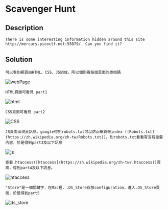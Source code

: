 # Scavenger Hunt

## Description
```There is some interesting information hidden around this site http://mercury.picoctf.net:55079/. Can you find it?```

## Solution
```可以看到網頁由HTML、CSS、JS組成，所以個別看每個頁面的原始碼```

![webPage](https://github.com/Kuanchiayi/CTF_Writeups/blob/main/Web%20Exploitation/Scavenger%20Hunt/%E8%9E%A2%E5%B9%95%E6%93%B7%E5%8F%96%E7%95%AB%E9%9D%A2%202023-12-25%20165325.png)


```
HTML頁面可看見 part1
```

![html](https://github.com/Kuanchiayi/CTF_Writeups/blob/main/Web%20Exploitation/Scavenger%20Hunt/%E8%9E%A2%E5%B9%95%E6%93%B7%E5%8F%96%E7%95%AB%E9%9D%A2%202023-12-25%20165608.png)

```
CSS頁面可看見 part2
```

![CSS](https://github.com/Kuanchiayi/CTF_Writeups/blob/main/Web%20Exploitation/Scavenger%20Hunt/%E8%9E%A2%E5%B9%95%E6%93%B7%E5%8F%96%E7%95%AB%E9%9D%A2%202023-12-25%20165616.png)

```
JS頁面出現此訊息。google得到robots.txt可以防止網頁做index ([Robots.txt](https://zh.wikipedia.org/zh-tw/Robots.txt))。到robots.txt看看有沒有重要內容，於是得到part3及以下訊息
```

![js](https://github.com/Kuanchiayi/CTF_Writeups/blob/main/Web%20Exploitation/Scavenger%20Hunt/%E8%9E%A2%E5%B9%95%E6%93%B7%E5%8F%96%E7%95%AB%E9%9D%A2%202023-12-25%20165621.png)

```
查看.htaccess([htaccess](https://zh.wikipedia.org/zh-tw/.htaccess))頁面，得到part4及以下訊息。
```

![htaccess](https://github.com/Kuanchiayi/CTF_Writeups/blob/main/Web%20Exploitation/Scavenger%20Hunt/%E8%9E%A2%E5%B9%95%E6%93%B7%E5%8F%96%E7%95%AB%E9%9D%A2%202023-12-25%20174426.png)

```
"Store"是一個關鍵字，在Mac裡，.DS_Store存放configuration，進入.DS_Store頁面，於是得到part5
```

![ds_store](https://github.com/Kuanchiayi/CTF_Writeups/blob/main/Web%20Exploitation/Scavenger%20Hunt/%E8%9E%A2%E5%B9%95%E6%93%B7%E5%8F%96%E7%95%AB%E9%9D%A2%202023-12-25%20175149.png)

